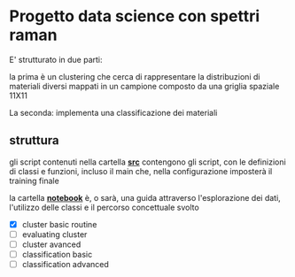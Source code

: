 # Progetto data science con spettri raman

E' strutturato in due parti:

la prima è un clustering che cerca di 
rappresentare la distribuzioni di materiali diversi mappati in un campione composto da una griglia spaziale 11X11

La seconda: implementa una classificazione dei materiali 

## struttura

gli script contenuti nella cartella [**src**](https://github.com/wesleyunitn/pythonProject/tree/master/src) 
contengono  gli script, con le definizioni di classi e funzioni,
incluso il main che, nella configurazione imposterà 
il training finale

la cartella [**notebook**](https://github.com/wesleyunitn/pythonProject/tree/master/notebook)
è, o sarà, una guida attraverso l'esplorazione dei dati,
l'utilizzo delle classi e il percorso concettuale svolto


- [X] cluster basic routine
- [ ] evaluating cluster
- [ ] cluster avanced
- [ ] classification basic
- [ ] classification advanced